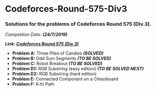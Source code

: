 # Codeforces-Round-575-Div3
### Solutions for the problems of Codeforces Round 575 (Div.3).

*Competition Date: **(24/7/2019)***

***Link: [Codeforces Round 575 (Div.3)](https://codeforces.com/contest/1196)***

* **Problem A:** Three Piles of Candies ***(SOLVED)***
* **Problem B:** Odd Sum Segments ***(TO BE SOLVED)***
* **Problem C:** Robot Breakout ***(TO BE SOLVED)***
* **Problem D1:** RGB Substring (easy edition) ***(TO BE SOLVED NEXT)***
* **Problem D2:** RGB Substring (hard edition)
* **Problem E:** Connected Component on a Chessboard
* **Problem F:** K-th Path

